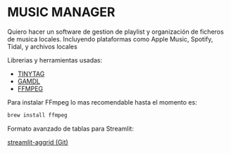 # MUSIC MANAGER

Quiero hacer un software de gestion de playlist y organización de ficheros de musica locales.
Incluyendo plataformas como Apple Music, Spotify, Tidal, y archivos locales


Librerias y herramientas usadas:

- [TINYTAG](https://github.com/tinytag/tinytag.git)
- [GAMDL](https://github.com/glomatico/gamdl.git)
- [FFMPEG](https://ffmpeg.org/)

Para instalar FFmpeg lo mas recomendable hasta el momento es:

```bash
brew install ffmpeg
```

Formato avanzado de tablas para Streamlit:

[streamlit-aggrid (Git)](https://github.com/PablocFonseca/streamlit-aggrid?tab=readme-ov-file)